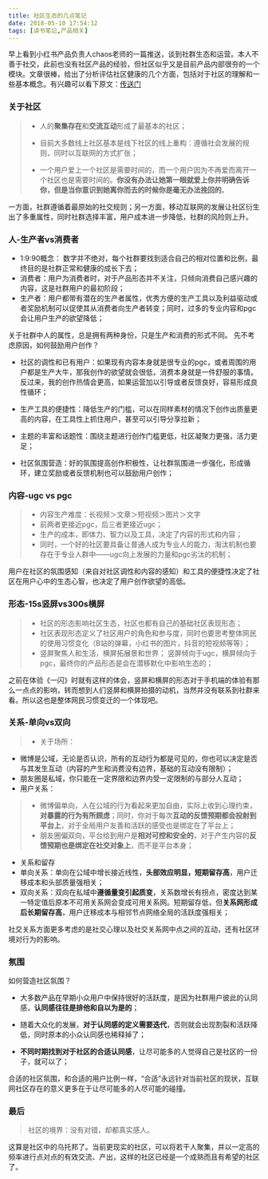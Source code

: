 ```yaml
---
title: 社区生态的几点笔记
date: 2018-05-10 17:54:12
tags: [读书笔记,产品相关]
---
```


早上看到小红书产品负责人chaos老师的一篇推送，谈到社群生态和运营。本人不善于社交，此前也没有社区产品的经验，但社区似乎又是目前产品内部很夯的一个模块。文章很棒，给出了分析评估社区健康的几个方面，包括对于社区的理解和一些基本概念。有兴趣可以看下原文：[传送门][1]

### 关于社区

> - 人的**聚集存在**和**交流互动**形成了最基本的社区；
> 
> - 目前大多数线上社区基本是线下社区的线上重构：遵循社会发展的规则，同时以互联网的方式扩张；
> - 一个用户爱上一个社区是需要时间的，而一个用户因为不再爱而离开一个社区也是需要时间的。**你没有办法让她第一眼就爱上你并明确告诉你，但是当你意识到她离你而去的时候你是毫无办法挽回的**。

一方面，社群遵循着最原始的社交规则；另一方面，移动互联网的发展让社区衍生出了多重属性，同时社群选择丰富，用户成本进一步降低，社群的风险则上升。




### 人-生产者vs消费者

> 
 - 1:9:90概念： 数字并不绝对，每个社群要找到适合自己的相对位置和比例，最终目的是社群正常和健康的成长下去；
 - 消费者：用户为消费者时，对于产品形态并不关注，只倾向消费自己感兴趣的内容，这是社群用户的最初阶段；
 - 生产者：用户都带有潜在的生产者属性，优秀方便的生产工具以及利益驱动或者奖励机制可以促使其从消费者向生产者转变；同时，过多的专业内容和pgc会让用户生产的欲望降低；

关于社群中人的属性，总是拥有两种身份，只是生产和消费的形式不同。
先不考虑原因，如何鼓励用户创作？

- 社区的调性和已有用户：如果现有内容本身就是很专业的pgc，或者周围的用户都是生产大牛，那我创作的欲望就会很低，消费本身就是一件舒服的事情。反过来，我的创作热情会更高，如果运营加以引导或者反馈良好，容易形成良性循环；

- 生产工具的便捷性：降低生产的门槛，可以在同样素材的情况下创作出质量更高的内容，在工具性上抓住用户，甚至可以引导分享拉新；

- 主题的丰富和话题性：围绕主题进行创作门槛更低，社区凝聚力更强，活力更足；

- 社区氛围营造：好的氛围提高创作积极性，让社群氛围进一步强化，形成循环，建立奖励或者反馈机制也可以鼓励用户创作；

### 内容-ugc vs pgc

  

> - 内容生产难度：长视频＞文章＞短视频＞图片＞文字
> - 前两者更接近pgc，后三者更接近ugc；
> - 生产的成本，即体力、智力以及工具，决定了内容的形式和内容；
> - 同时，一个好的社区要具备让普通人成为专业人的能力，淘汰机制也要存在于专业人群中——ugc向上发展的力量和pgc劣汰的机制；

用户在社区的氛围感知（来自对社区调性和内容的感知）和工具的便捷性决定了社区在用户心中的生态心智，也决定了用户创作欲望的高低。


### 形态-15s竖屏vs300s横屏

> - 社区的形态影响社区生态，社区也都有自己的基础社区表现形态；
> - 社区表现形态定义了社区用户的角色和参与度，同时也要思考整体网民的使用习惯变化（B站的弹幕，小红书的图片，抖音的短视频等等）；
> - 竖屏聚焦人和生活，横屏拓展景和世界； 竖屏倾向于ugc，横屏倾向于pgc，最终你的产品形态是会在潜移默化中影响生态的；

之前在体验《一闪》时就有这样的体会，竖屏和横屏的形态对于手机端的体验有那么一点点的影响，转而想到人们竖屏和横屏拍摄的动机，当然并没有联系到社群来看。所以这也是整体网民习惯变迁的一个体现吧。

### 关系-单向vs双向

> - 关于场所：
 - 微博是公域，无论是否认识，所有的互动行为都是可见的，你也可以决定是否与其发生互动（内容的产生和消费没有边界，基础的互动没有限制）；
 - 朋友圈是私域，你只能在一定界限和边界内受一定限制的与部分人互动；
- 用户关系：
>  - 微博偏单向，人在公域的行为看起来更加自由，实际上收到心理约束，**对暴露的行为有所顾虑**；同时，你对于每次**互动的反馈预期都会投射到平台上**，对于全局用户友善和活跃的感受也是绑定在了平台上；
>  - 朋友圈偏双向，平台给到用户是**相对可控和安全的**，对于产生内容的**反馈预期也是绑定在社交对象上**，而不是平台本身；
- 关系和留存
 - 单向关系：单向在公域中增长接近线性，**头部效应明显，短期留存高**，用户迁移成本和头部质量强相关；
 - 双向关系：双向在私域中**遵循量变引起质变**，关系数增长有拐点，密度达到某一特定值后原本不可用关系网会变成可用关系网。短期留存低，但**关系网形成后长期留存高**，用户迁移成本与相邻节点网络全局的活跃度强相关；

 社交关系方面更多考虑的是社交心理以及社交关系网中点之间的互动，还有社区环境对行为的影响。

### 氛围

 

> 
如何营造社区氛围？
>
- 大多数产品在早期小众用户中保持很好的活跃度，是因为社群用户彼此的认同感，**认同感往往是排他和自以为是的**；
> 
- 随着大众化的发展，**对于认同感的定义需要迭代**，否则就会出现割裂和活跃降低，同时原本的小众认同感也稀释掉了；
> 
- **不同时期找到对于社区的合适认同感**，让尽可能多的人觉得自己是社区的一份子，就可以了；

合适的社区氛围，和合适的用户比例一样，“合适”永远针对当前社区的现状，互联网社区存在的意义更多在于让尽可能多的人尽可能的碰撞。

### 最后

> 社区的境界：没有对错，却都真实感人。

这算是社区中的乌托邦了。当前更现实的社区，可以将若干人聚集，并以一定高的频率进行点对点的有效交流、产出，这样的社区已经是一个成熟而且有希望的社区了。


[1]: https://mp.weixin.qq.com/s/LKKfpfgVA8zhCMaL9s525A?